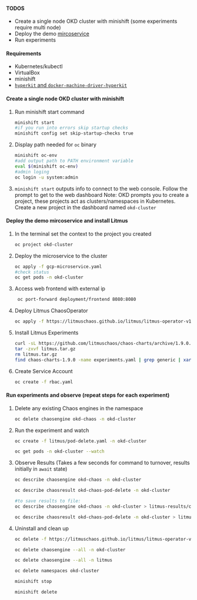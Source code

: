 #### TODOS
 - Create a single node OKD cluster with minishift (some experiments require multi node)
 - Deploy the demo [mircoservice](https://github.com/GoogleCloudPlatform/microservices-demo)
 - Run experiments

#### Requirements
- Kubernetes/kubectl 
- VirtualBox 
- minishift
- [`hyperkit` and `docker-machine-driver-hyperkit`](https://docs.okd.io/3.11/minishift/getting-started/setting-up-virtualization-environment.html)

#### Create a single node OKD cluster with minishift

1. Run minishift start command 
      ```BASH
      minishift start
      #if you run into errors skip startup checks
      minishift config set skip-startup-checks true
      ```  

2. Display path needed for  `oc` binary
    ```BASH
    minishift oc-env
    #add output path to PATH environment variable
    eval $(minishift oc-env)
    #admin loging 
    oc login -u system:admin
    ```
3. `minishift start` outputs info to connect to the web console. Follow the prompt to get to the web dashboard
Note: OKD prompts you to create a project, these projects act as clusters/namespaces in Kubernetes. Create a new project in the dashboard named `okd-cluster` 



#### Deploy the demo mircoservice and install Litmus

1. In the terminal set the context to the project you created
    ```BASH
    oc project okd-cluster
    ```
2. Deploy the microservice to the cluster 
    ```BASH
    oc apply -f gcp-microservice.yaml
    #check status
    oc get pods -n okd-cluster
    ```
3. Access web frontend with external ip
   ```BASH
    oc port-forward deployment/frontend 8080:8080
    ```

4. Deploy Litmus ChaosOperator
    ```BASH
    oc apply -f https://litmuschaos.github.io/litmus/litmus-operator-v1.9.0.yaml
    ```
5. Install Litmus Experiments
    ```BASH
    curl -sL https://github.com/litmuschaos/chaos-charts/archive/1.9.0.tar.gz -o litmus.tar.gz
    tar -zxvf litmus.tar.gz
    rm litmus.tar.gz
    find chaos-charts-1.9.0 -name experiments.yaml | grep generic | xargs oc apply -n okd-cluster -f
    ```
6. Create Service Account
    ```BASH
    oc create -f rbac.yaml
    ```

#### Run experiments and observe (repeat steps for each experiment)

1. Delete any existing Chaos engines in the namespace
    ```BASH
    oc delete chaosengine okd-chaos -n okd-cluster
    ```

2. Run the experiment and watch
    ```BASH
    oc create -f litmus/pod-delete.yaml -n okd-cluster
    
    oc get pods -n okd-cluster --watch
    ```
3. Observe Results (Takes a few seconds for command to turnover, results initially in `await` state)
    ```BASH
    oc describe chaosengine okd-chaos -n okd-cluster

    oc describe chaosresult okd-chaos-pod-delete -n okd-cluster

    #to save results to file: 
    oc describe chaosengine okd-chaos -n okd-cluster > litmus-results/chaosengine-pod-delete.txt

    oc describe chaosresult okd-chaos-pod-delete -n okd-cluster > litmus-results/chaosresult-pod-delete.txt
    ```

4. Uninstall and clean up
    ```BASH
    oc delete -f https://litmuschaos.github.io/litmus/litmus-operator-v1.9.0.yaml

    oc delete chaosengine --all -n okd-cluster

    oc delete chaosengine --all -n litmus

    oc delete namespaces okd-cluster

    minishift stop

    minishift delete 
    ```

